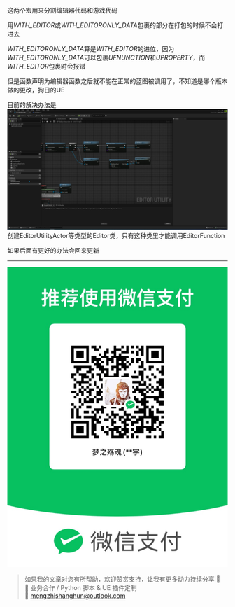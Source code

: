 这两个宏用来分割编辑器代码和游戏代码

用*WITH_EDITOR*或*WITH_EDITORONLY_DATA*包裹的部分在打包的时候不会打进去

*WITH_EDITORONLY_DATA*算是*WITH_EDITOR*的进位，因为*WITH_EDITORONLY_DATA*可以包裹*UFNUNCTION*和*UPROPERTY*，而*WITH_EDITOR*包裹时会报错

但是函数声明为编辑器函数之后就不能在正常的蓝图被调用了，不知道是哪个版本做的更改，狗日的UE

目前的解决办法是
![](https://raw.githubusercontent.com/mengzhishanghun/mengzhishanghun/main/Blog/Assets/%E5%9B%BE%E7%89%87/Pasted%20image%2020240605175636.png)
创建EditorUtilityActor等类型的Editor类，只有这种类里才能调用EditorFunction

如果后面有更好的办法会回来更新


---

![微信支付](https://raw.githubusercontent.com/mengzhishanghun/mengzhishanghun/main/PayCodes/WeChatPay.jpg)

> 如果我的文章对您有所帮助，欢迎赞赏支持，让我有更多动力持续分享 🙏  
> 💼 业务合作 / Python 脚本 & UE 插件定制  
> 📧 [mengzhishanghun@outlook.com](mengzhishanghun@outlook.com)
